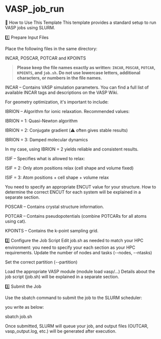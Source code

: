 # VASP_job_run
🚀 How to Use This Template
This template provides a standard setup to run VASP jobs using SLURM.

1️⃣ Prepare Input Files

Place the following files in the same directory:

INCAR, POSCAR, POTCAR and KPOINTS
> **Please keep the file names exactly as written: `INCAR`, `POSCAR`, `POTCAR`, `KPOINTS`, and `job.sh`. Do not use lowercase letters, additional characters, or numbers in the file names.**
 

INCAR – Contains VASP simulation parameters.
You can find a full list of available INCAR tags and descriptions on the VASP Wiki.

For geometry optimization, it's important to include:

IBRION – Algorithm for ionic relaxation.
Recommended values:

IBRION = 1: Quasi-Newton algorithm

IBRION = 2: Conjugate gradient (⚠️ often gives stable results)

IBRION = 3: Damped molecular dynamics

In my case, using IBRION = 2 yields reliable and consistent results.

ISIF – Specifies what is allowed to relax:

ISIF = 2: Only atom positions relax (cell shape and volume fixed)

ISIF = 3: Atom positions + cell shape + volume relax

You need to specify an appropriate ENCUT value for your structure. How to determine the correct ENCUT for each system will be explained in a separate section. 

POSCAR – Contains crystal structure information.

POTCAR – Contains pseudopotentials (combine POTCARs for all atoms using cat).

KPOINTS – Contains the k-point sampling grid.

2️⃣ Configure the Job Script
Edit job.sh as needed to match your HPC environment:
you need to specify your each section as your HPC requirements. 
Update the number of nodes and tasks (--nodes, --ntasks)

Set the correct partition (--partition)

Load the appropriate VASP module (module load vasp/…)
Details about the job script (job.sh) will be explained in a separate section.

3️⃣ Submit the Job

Use the sbatch command to submit the job to the SLURM scheduler:

you write as below:

sbatch job.sh

Once submitted, SLURM will queue your job, and output files (OUTCAR, vasp_output.log, etc.) will be generated after execution.
